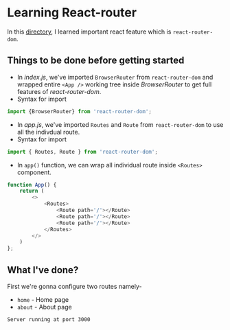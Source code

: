 # Learning React-router
In this [directory](https://github.com/harshrajhrj/react-grasp/tree/react-router), I learned important react feature which is `react-router-dom`.
## Things to be done before getting started
* In *index.js*, we've imported `BrowserRouter` from `react-router-dom` and wrapped entire `<App />` working tree inside *BrowserRouter* to get full features of *react-router-dom*.
* Syntax for import
```javascript
import {BrowserRouter} from 'react-router-dom';
```
* In *app.js*, we've imported `Routes` and `Route` from `react-router-dom` to use all the indivdual route.
* Syntax for import
```javascript
import { Routes, Route } from 'react-router-dom';
```
* In `app()` function, we can wrap all individual route inside `<Routes>` component.
```javascript
function App() {
    return (
        <>
            <Routes>
                <Route path='/'></Route>
                <Route path='/'></Route>
                <Route path='/'></Route>
            </Routes>
        </>
    )
};
```
## What I've done?
First we're gonna configure two routes namely-
+ `home` - Home page
+ `about` - About page

`Server running at port 3000`